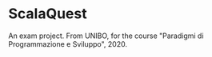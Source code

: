 # ScalaQuest
An exam project. From UNIBO, for the course "Paradigmi di Programmazione e Sviluppo", 2020.
